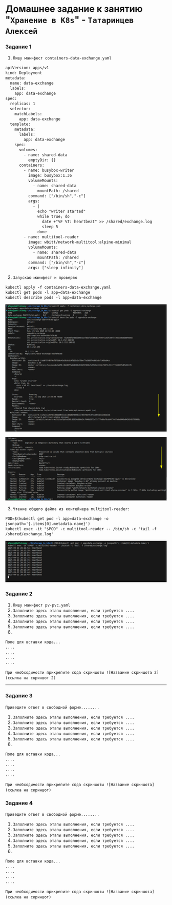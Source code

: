 # Домашнее задание к занятию "`Хранение в K8s`" - `Татаринцев Алексей`



### Задание 1

1. `Пишу манифест containers-data-exchange.yaml`

```
apiVersion: apps/v1
kind: Deployment
metadata:
  name: data-exchange
  labels:
    app: data-exchange
spec:
  replicas: 1
  selector:
    matchLabels:
      app: data-exchange
  template:
    metadata:
      labels:
        app: data-exchange
    spec:
      volumes:
        - name: shared-data
          emptyDir: {}
      containers:
        - name: busybox-writer
          image: busybox:1.36
          volumeMounts:
            - name: shared-data
              mountPath: /shared
          command: ["/bin/sh","-c"]
          args:
            - |
              echo "writer started"
              while true; do
                date +"%F %T: heartbeat" >> /shared/exchange.log
                sleep 5
              done
        - name: multitool-reader
          image: wbitt/network-multitool:alpine-minimal
          volumeMounts:
            - name: shared-data
              mountPath: /shared
          command: ["/bin/sh","-c"]
          args: ["sleep infinity"]

```
2. `Запускаю манифест и проверяю`

```
kubectl apply -f containers-data-exchange.yaml
kubectl get pods -l app=data-exchange
kubectl describe pods -l app=data-exchange

```
![1](https://github.com/Foxbeerxxx/storage_in_k8s/blob/main/img/img1.png)

![2](https://github.com/Foxbeerxxx/storage_in_k8s/blob/main/img/img2.png)

3. `Чтение общего файла из контейнера multitool-reader:`

```
POD=$(kubectl get pod -l app=data-exchange -o jsonpath='{.items[0].metadata.name}')
kubectl exec -it "$POD" -c multitool-reader -- /bin/sh -c 'tail -f /shared/exchange.log'

```
![3](https://github.com/Foxbeerxxx/storage_in_k8s/blob/main/img/img3.png)


### Задание 2



1. `Пишу манифест pv-pvc.yaml`
2. `Заполните здесь этапы выполнения, если требуется ....`
3. `Заполните здесь этапы выполнения, если требуется ....`
4. `Заполните здесь этапы выполнения, если требуется ....`
5. `Заполните здесь этапы выполнения, если требуется ....`
6. 

```
Поле для вставки кода...
....
....
....
....
```

`При необходимости прикрепитe сюда скриншоты
![Название скриншота 2](ссылка на скриншот 2)`


---

### Задание 3

`Приведите ответ в свободной форме........`

1. `Заполните здесь этапы выполнения, если требуется ....`
2. `Заполните здесь этапы выполнения, если требуется ....`
3. `Заполните здесь этапы выполнения, если требуется ....`
4. `Заполните здесь этапы выполнения, если требуется ....`
5. `Заполните здесь этапы выполнения, если требуется ....`
6. 

```
Поле для вставки кода...
....
....
....
....
```

`При необходимости прикрепитe сюда скриншоты
![Название скриншота](ссылка на скриншот)`

### Задание 4

`Приведите ответ в свободной форме........`

1. `Заполните здесь этапы выполнения, если требуется ....`
2. `Заполните здесь этапы выполнения, если требуется ....`
3. `Заполните здесь этапы выполнения, если требуется ....`
4. `Заполните здесь этапы выполнения, если требуется ....`
5. `Заполните здесь этапы выполнения, если требуется ....`
6. 

```
Поле для вставки кода...
....
....
....
....
```

`При необходимости прикрепитe сюда скриншоты
![Название скриншота](ссылка на скриншот)`
